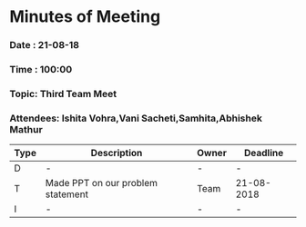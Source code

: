 # Minutes of Meeting
 
### Date : 21-08-18
### Time : 100:00
### Topic: Third Team Meet
### Attendees: Ishita Vohra,Vani Sacheti,Samhita,Abhishek Mathur

Type | Description | Owner | Deadline
---- | ---- | ---- | ----
D | - | - | -
T |  Made PPT on our problem statement  | Team | 21-08-2018
I | - | - | -